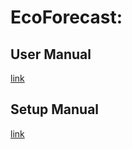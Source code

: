# EcoForecast:





## User Manual
  [link](/UserManual.md)
  
  
## Setup Manual
  [link](/SystemSetup.md)
